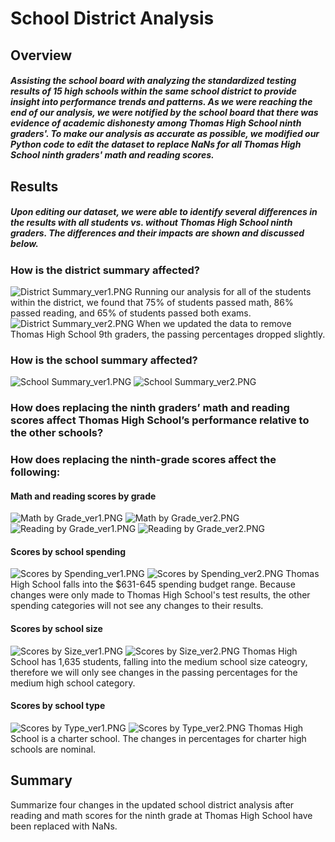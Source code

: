 # School District Analysis
## Overview
##### Assisting the school board with analyzing the standardized testing results of 15 high schools within the same school district to provide insight into performance trends and patterns. As we were reaching the end of our analysis, we were notified by the school board that there was evidence of academic dishonesty among Thomas High School ninth graders'. To make our analysis as accurate as possible, we modified our Python code to edit the dataset to replace NaNs for all Thomas High School ninth graders' math and reading scores.
## Results
##### Upon editing our dataset, we were able to identify several differences in the results with all students vs. without Thomas High School ninth graders. The differences and their impacts are shown and discussed below. 

### How is the district summary affected?
![District Summary_ver1.PNG](https://github.com/carinaediaz/school_district_analysis/blob/main/Analysis/District%20Summary_ver1.PNG)
Running our analysis for all of the students within the district, we found that 75% of students passed math, 86% passed reading, and 65% of students passed both exams. 
![District Summary_ver2.PNG](https://github.com/carinaediaz/school_district_analysis/blob/main/Analysis/District%20Summary_ver2.PNG)
When we updated the data to remove Thomas High School 9th graders, the passing percentages dropped slightly.

### How is the school summary affected?
![School Summary_ver1.PNG](https://github.com/carinaediaz/school_district_analysis/blob/main/Analysis/School%20Summary_ver1.PNG)
![School Summary_ver2.PNG](https://github.com/carinaediaz/school_district_analysis/blob/main/Analysis/School%20Summary_ver2.PNG)

### How does replacing the ninth graders’ math and reading scores affect Thomas High School’s performance relative to the other schools?

### How does replacing the ninth-grade scores affect the following:
#### Math and reading scores by grade
![Math by Grade_ver1.PNG](https://github.com/carinaediaz/school_district_analysis/blob/main/Analysis/Math%20by%20Grade_ver1.PNG)
![Math by Grade_ver2.PNG](https://github.com/carinaediaz/school_district_analysis/blob/main/Analysis/Math%20by%20Grade_ver2.PNG)
![Reading by Grade_ver1.PNG](https://github.com/carinaediaz/school_district_analysis/blob/main/Analysis/Reading%20by%20Grade_ver1.PNG)
![Reading by Grade_ver2.PNG](https://github.com/carinaediaz/school_district_analysis/blob/main/Analysis/Reading%20by%20Grade_ver2.PNG)

#### Scores by school spending
![Scores by Spending_ver1.PNG](https://github.com/carinaediaz/school_district_analysis/blob/main/Analysis/Scores%20by%20Size_ver1.PNG)
![Scores by Spending_ver2.PNG](https://github.com/carinaediaz/school_district_analysis/blob/main/Analysis/Scores%20by%20Size_ver2.PNG)
Thomas High School falls into the $631-645 spending budget range. Because changes were only made to Thomas High School's test results, the other spending categories will not see any changes to their results. 

#### Scores by school size
![Scores by Size_ver1.PNG](https://github.com/carinaediaz/school_district_analysis/blob/main/Analysis/Scores%20by%20Size_ver1.PNG)
![Scores by Size_ver2.PNG](https://github.com/carinaediaz/school_district_analysis/blob/main/Analysis/Scores%20by%20Size_ver2.PNG)
Thomas High School has 1,635 students, falling into the medium school size cateogry, therefore we will only see changes in the passing percentages for the medium high school category. 

#### Scores by school type
![Scores by Type_ver1.PNG](https://github.com/carinaediaz/school_district_analysis/blob/main/Analysis/Scores%20by%20Type_ver1.PNG)
![Scores by Type_ver2.PNG](https://github.com/carinaediaz/school_district_analysis/blob/main/Analysis/Scores%20by%20Type_ver2.PNG)
Thomas High School is a charter school. The changes in percentages for charter high schools are nominal. 

## Summary
Summarize four changes in the updated school district analysis after reading and math scores for the ninth grade at Thomas High School have been replaced with NaNs.
